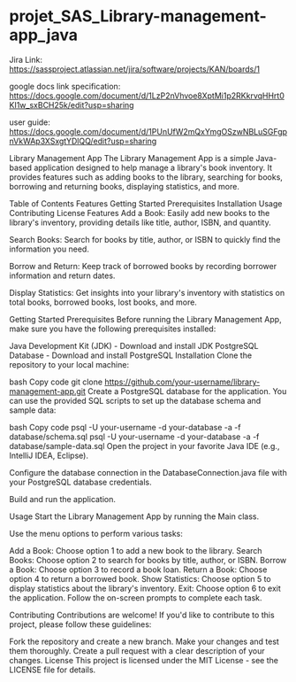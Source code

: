 # projet_SAS_Library-management-app_java


Jira Link: https://sassproject.atlassian.net/jira/software/projects/KAN/boards/1

google docs link specification:
https://docs.google.com/document/d/1LzP2nVhvoe8XptMi1p2RKkrvqHHrt0KI1w_sxBCH25k/edit?usp=sharing

user guide:
https://docs.google.com/document/d/1PUnUfW2mQxYmgOSzwNBLuSGFgpnVkWAp3XSxgtYDlQQ/edit?usp=sharing


Library Management App
The Library Management App is a simple Java-based application designed to help manage a library's book inventory. It provides features such as adding books to the library, searching for books, borrowing and returning books, displaying statistics, and more.

Table of Contents
Features
Getting Started
Prerequisites
Installation
Usage
Contributing
License
Features
Add a Book: Easily add new books to the library's inventory, providing details like title, author, ISBN, and quantity.

Search Books: Search for books by title, author, or ISBN to quickly find the information you need.

Borrow and Return: Keep track of borrowed books by recording borrower information and return dates.

Display Statistics: Get insights into your library's inventory with statistics on total books, borrowed books, lost books, and more.

Getting Started
Prerequisites
Before running the Library Management App, make sure you have the following prerequisites installed:

Java Development Kit (JDK) - Download and install JDK
PostgreSQL Database - Download and install PostgreSQL
Installation
Clone the repository to your local machine:

bash
Copy code
git clone https://github.com/your-username/library-management-app.git
Create a PostgreSQL database for the application. You can use the provided SQL scripts to set up the database schema and sample data:

bash
Copy code
psql -U your-username -d your-database -a -f database/schema.sql
psql -U your-username -d your-database -a -f database/sample-data.sql
Open the project in your favorite Java IDE (e.g., IntelliJ IDEA, Eclipse).

Configure the database connection in the DatabaseConnection.java file with your PostgreSQL database credentials.

Build and run the application.

Usage
Start the Library Management App by running the Main class.

Use the menu options to perform various tasks:

Add a Book: Choose option 1 to add a new book to the library.
Search Books: Choose option 2 to search for books by title, author, or ISBN.
Borrow a Book: Choose option 3 to record a book loan.
Return a Book: Choose option 4 to return a borrowed book.
Show Statistics: Choose option 5 to display statistics about the library's inventory.
Exit: Choose option 6 to exit the application.
Follow the on-screen prompts to complete each task.

Contributing
Contributions are welcome! If you'd like to contribute to this project, please follow these guidelines:

Fork the repository and create a new branch.
Make your changes and test them thoroughly.
Create a pull request with a clear description of your changes.
License
This project is licensed under the MIT License - see the LICENSE file for details.
